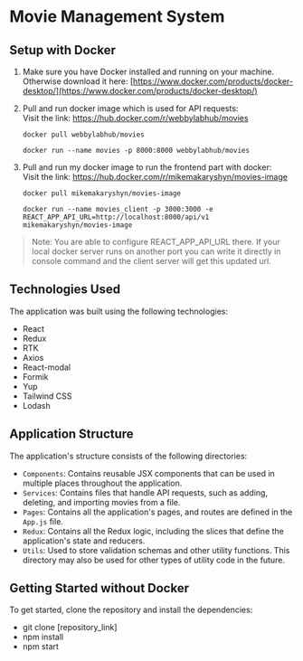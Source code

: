 # Movie Management System

## Setup with Docker

1. Make sure you have Docker installed and running on your machine. Otherwise download it here: [https://www.docker.com/products/docker-desktop/](https://www.docker.com/products/docker-desktop/)

2. Pull and run docker image which is used for API requests:
   <br />
   Visit the link: https://hub.docker.com/r/webbylabhub/movies

    ```
    docker pull webbylabhub/movies
    ```
    ```
    docker run --name movies -p 8000:8000 webbylabhub/movies
    ```


3. Pull and run my docker image to run the frontend part with docker:
   <br />
   Visit the link: https://hub.docker.com/r/mikemakaryshyn/movies-image

    ```
    docker pull mikemakaryshyn/movies-image
    ```
    ```
    docker run --name movies_client -p 3000:3000 -e REACT_APP_API_URL=http://localhost:8000/api/v1 mikemakaryshyn/movies-image
    ```

> Note: You are able to configure REACT_APP_API_URL there. If your local docker server runs on another port you can write it directly in console command and the client server will get this updated url.


## Technologies Used

The application was built using the following technologies:

* React
* Redux
* RTK
* Axios
* React-modal
* Formik
* Yup
* Tailwind CSS
* Lodash

## Application Structure

The application's structure consists of the following directories:

* `Components`: Contains reusable JSX components that can be used in multiple places throughout the application.
* `Services`: Contains files that handle API requests, such as adding, deleting, and importing movies from a file.
* `Pages`: Contains all the application's pages, and routes are defined in the `App.js` file.
* `Redux`: Contains all the Redux logic, including the slices that define the application's state and reducers.
* `Utils`: Used to store validation schemas and other utility functions. This directory may also be used for other types of utility code in the future.


## Getting Started without Docker

To get started, clone the repository and install the dependencies:
* git clone [repository_link]
* npm install 
* npm start

